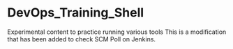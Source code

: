 # DevOps_Training_Shell
Experimental content to practice running various tools
This is a modification that has been added to check SCM Poll on Jenkins.
